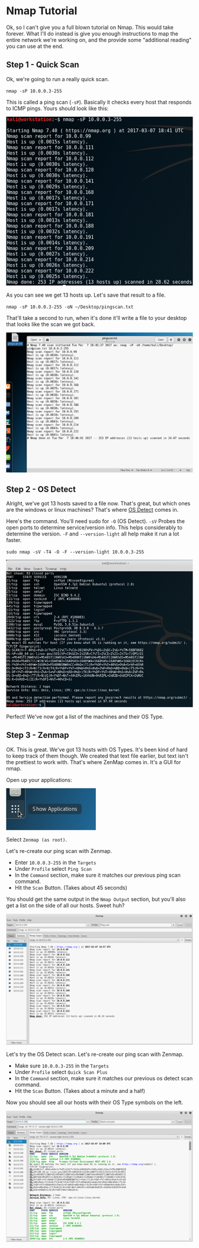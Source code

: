 # Nmap Tutorial
Ok, so I can't give you a full blown tutorial on Nmap. This would take forever. What I'll do instead is give you enough instructions to map the entire network we're working on, and the provide some "additional reading" you can use at the end.

## Step 1 - Quick Scan
Ok, we're going to run a really quick scan. 

`nmap -sP 10.0.0.3-255`

This is called a ping scan (`-sP`). Basically it checks every host that responds to ICMP pings. Yours should look like this:

![Image of Ping Scan](images/scan1.png)

As you can see we get 13 hosts up.
Let's save that result to a file.

`nmap -sP 10.0.0.3-255 -oN ~/Desktop/pingscan.txt`

That'll take a second to run, when it's done it'll write a file to your desktop that looks like the scan we got back.

![Image of File on Desktop](images/save-to-file.png)

## Step 2 - OS Detect
Alright, we've got 13 hosts saved to a file now. That's great, but which ones are the windows or linux machines? That's where [OS Detect](https://nmap.org/book/man-os-detection.html) comes in. 

Here's the command. You'll need sudo for `-O` (OS Detect). `-sV` Probes the open ports to determine service/version info. This helps considerably to determine the version. `-F` and `--version-light` all help make it run a lot faster.

`sudo nmap -sV -T4 -O -F --version-light 10.0.0.3-255`

![Image of OS Detect](images/nmap-osdetect.png)

Perfect! We've now got a list of the machines and their OS Type.

## Step 3 - Zenmap

OK. This is great. We've got 13 hosts with OS Types. It's been kind of hard to keep track of them though. We created that text file earlier, but text isn't the prettiest to work with. That's where ZenMap comes in. It's a GUI for nmap.

Open up your applications:

![Image of Applications Menu](images/show-apps.png)

Select `Zenmap (as root)`.

Let's re-create our ping scan with Zenmap.
- Enter `10.0.0.3-255` in the `Targets`
- Under `Profile` select `Ping Scan`
- In the `Command` section, make sure it matches our previous ping scan command.
- Hit the `Scan` Button. (Takes about 45 seconds)

You should get the same output in the `Nmap Output` section, but you'll also get a list on the side of all our hosts. Sweet huh?

![Image of Zenmap Ping Scan](images/zen-pingscan.png)

Let's try the OS Detect scan. 
Let's re-create our ping scan with Zenmap.
- Make sure `10.0.0.3-255` in the `Targets`
- Under `Profile` select `Quick Scan Plus`
- In the `Command` section, make sure it matches our previous os detect scan command.
- Hit the `Scan` Button. (Takes about a minute and a half)

Now you should see all our hosts with their OS Type symbols on the left.

![Image of Zenmap OSDetect Scan](images/zen-osdetect.png)
